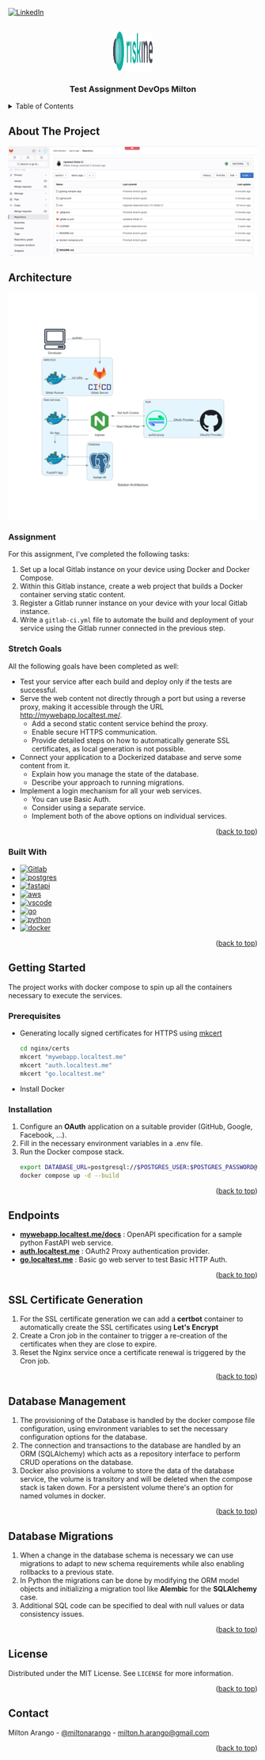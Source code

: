 <!-- Improved compatibility of back to top link: See: https://github.com/othneildrew/Best-README-Template/pull/73 -->
<a name="readme-top"></a>
<!--
*** Thanks for checking out the Best-README-Template. If you have a suggestion
*** that would make this better, please fork the repo and create a pull request
*** or simply open an issue with the tag "enhancement".
*** Don't forget to give the project a star!
*** Thanks again! Now go create something AMAZING! :D
-->



<!-- PROJECT SHIELDS -->
<!--
*** I'm using markdown "reference style" links for readability.
*** Reference links are enclosed in brackets [ ] instead of parentheses ( ).
*** See the bottom of this document for the declaration of the reference variables
*** for contributors-url, forks-url, etc. This is an optional, concise syntax you may use.
*** https://www.markdownguide.org/basic-syntax/#reference-style-links
-->
[![LinkedIn][linkedin-shield]][linkedin-url]



<!-- PROJECT LOGO -->
<br />
<div align="center">
  <a href="https://github.com/miltonarango">
    <img src="images/brand-logo.svg" alt="Logo" width="80" height="80">
  </a>

<h3 align="center">Test Assignment DevOps Milton</h3>
</div>



<!-- TABLE OF CONTENTS -->
<details>
  <summary>Table of Contents</summary>
  <ol>
    <li>
      <a href="#about-the-project">About The Project</a>
      <ul>
        <li><a href="#built-with">Built With</a></li>
      </ul>
    </li>
    <li>
      <a href="#architecture">Architecture</a>
    </li>
    <li>
      <a href="#assignment">Assignment</a>
    </li>
    <li>
      <a href="#stretch-goals">Stretch Goals</a>
    </li>
    <li>
      <a href="#getting-started">Getting Started</a>
      <ul>
        <li><a href="#prerequisites">Prerequisites</a></li>
        <li><a href="#installation">Installation</a></li>
      </ul>
    </li>
    <li><a href="#endpoints">Endpoints</a></li>
    <li><a href="#ssl-certificate-generation">SSL Certificate Generation</a></li>
    <li><a href="#database-management">Database Management</a></li>
    <li><a href="#database-migrations">Database Migrations</a></li>
    <li><a href="#license">License</a></li>
    <li><a href="#contact">Contact</a></li>
  </ol>
</details>



<!-- ABOUT THE PROJECT -->
## About The Project

[![Product Name Screen Shot][product-screenshot]](https://github.com/miltonarango)

<!-- Architecture -->
## Architecture

[![System Architecture][system-architecture]](https://diagrams.mingrammer.com/)

### Assignment
For this assignment, I've completed the following tasks:

1. Set up a local Gitlab instance on your device using Docker and Docker Compose.
2. Within this Gitlab instance, create a web project that builds a Docker container serving static content.
3. Register a Gitlab runner instance on your device with your local Gitlab instance.
4. Write a `gitlab-ci.yml` file to automate the build and deployment of your service using the Gitlab runner connected in the previous step.

### Stretch Goals
All the following goals have been completed as well:

- Test your service after each build and deploy only if the tests are successful.
- Serve the web content not directly through a port but using a reverse proxy, making it accessible through the URL http://mywebapp.localtest.me/.
  - Add a second static content service behind the proxy.
  - Enable secure HTTPS communication.
  - Provide detailed steps on how to automatically generate SSL certificates, as local generation is not possible.
- Connect your application to a Dockerized database and serve some content from it.
  - Explain how you manage the state of the database.
  - Describe your approach to running migrations.
- Implement a login mechanism for all your web services.
  - You can use Basic Auth.
  - Consider using a separate service.
  - Implement both of the above options on individual services.

<p align="right">(<a href="#readme-top">back to top</a>)</p>


### Built With

* [![Gitlab][Gitlab.com]][Gitlab-url]
* [![postgres][postgres-badge]][postgres-url]
* [![fastapi][fastapi-badge]][fastapi-url]
* [![aws][aws-badge]][aws-url]
* [![vscode][vscode-badge]][vscode-url]
* [![go][go-badge]][go-url]
* [![python][python-badge]][python-url]
* [![docker][docker-badge]][docker-url]

<p align="right">(<a href="#readme-top">back to top</a>)</p>



<!-- GETTING STARTED -->
## Getting Started

The project works with docker compose to spin up all the containers necessary to execute the services.

### Prerequisites

* Generating locally signed certificates for HTTPS using [mkcert](https://github.com/FiloSottile/mkcert)
  ```sh
  cd nginx/certs
  mkcert "mywebapp.localtest.me"
  mkcert "auth.localtest.me"
  mkcert "go.localtest.me"
  ```
* Install Docker 

### Installation

1. Configure an __OAuth__ application on a suitable provider (GitHub, Google, Facebook, ...).
2. Fill in the necessary environment variables in a .env file.
3. Run the Docker compose stack.
   ```sh
   export DATABASE_URL=postgresql://$POSTGRES_USER:$POSTGRES_PASSWORD@postgres/$POSTGRES_DB
   docker compose up -d --build
   ```

<p align="right">(<a href="#readme-top">back to top</a>)</p>



<!-- Endpoints -->
## Endpoints

- **[mywebapp.localtest.me/docs](https://mywebapp.localtest.me/docs)** : OpenAPI specification for a sample python FastAPI web service.
- **[auth.localtest.me](https://auth.localtest.me)** : OAuth2 Proxy authentication provider.
- **[go.localtest.me](https://go.localtest.me)** : Basic go web server to test Basic HTTP Auth.

<p align="right">(<a href="#readme-top">back to top</a>)</p>



<!-- SSL -->
## SSL Certificate Generation

1. For the SSL certificate generation we can add a **certbot** container to automatically create the SSL certificates using **Let's Encrypt**
2. Create a Cron job in the container to trigger a re-creation of the certificates when they are close to expire.
3. Reset the Nginx service once a certificate renewal is triggered by the Cron job.

<p align="right">(<a href="#readme-top">back to top</a>)</p>


<!-- DB -->
## Database Management

1. The provisioning of the Database is handled by the docker compose file configuration, using environment variables to set the necessary configuration options for the database.
2. The connection and transactions to the database are handled by an ORM (SQLAlchemy) which acts as a repository interface to perform CRUD operations on the database.
3. Docker also provisions a volume to store the data of the database service, the volume is transitory and will be deleted when the compose stack is taken down. For a persistent volume there's an option for named volumes in docker.

<p align="right">(<a href="#readme-top">back to top</a>)</p>

<!-- DB -->
## Database Migrations

1. When a change in the database schema is necessary we can use migrations to adapt to new schema requirements while also enabling rollbacks to a previous state.
2. In Python the migrations can be done by modifying the ORM model objects and initializing a migration tool like __Alembic__ for the __SQLAlchemy__ case.
3. Additional SQL code can be specified to deal with null values or data consistency issues.
<p align="right">(<a href="#readme-top">back to top</a>)</p>


<!-- LICENSE -->
## License

Distributed under the MIT License. See `LICENSE` for more information.

<p align="right">(<a href="#readme-top">back to top</a>)</p>



<!-- CONTACT -->
## Contact

Milton Arango - [@miltonarango](https://github.com/miltonarango) - milton.h.arango@gmail.com

<p align="right">(<a href="#readme-top">back to top</a>)</p>



<!-- MARKDOWN LINKS & IMAGES -->
<!-- https://www.markdownguide.org/basic-syntax/#reference-style-links -->
[linkedin-url]: https://linkedin.com/in/milton-arango-giraldo
[linkedin-shield]: https://img.shields.io/badge/-LinkedIn-black.svg?style=for-the-badge&logo=linkedin&colorB=555
[product-screenshot]: images/screenshot.png
[system-architecture]: docs/solution_architecture.png
[Gitlab.com]: https://img.shields.io/badge/gitlab%20ci-%23181717.svg?style=for-the-badge&logo=gitlab&logoColor=white
[Gitlab-url]: https://about.gitlab.com/
[postgres-badge]: https://img.shields.io/badge/postgres-%23316192.svg?style=for-the-badge&logo=postgresql&logoColor=white
[postgres-url]: https://www.postgresql.org/
[fastapi-badge]: https://img.shields.io/badge/FastAPI-005571?style=for-the-badge&logo=fastapi
[fastapi-url]: https://fastapi.tiangolo.com/
[aws-badge]: https://img.shields.io/badge/AWS-%23FF9900.svg?style=for-the-badge&logo=amazon-aws&logoColor=white
[aws-url]: https://aws.amazon.com/
[vscode-badge]: https://img.shields.io/badge/Visual%20Studio%20Code-0078d7.svg?style=for-the-badge&logo=visual-studio-code&logoColor=white
[vscode-url]: https://aws.amazon.com/
[go-badge]: https://img.shields.io/badge/go-%2300ADD8.svg?style=for-the-badge&logo=go&logoColor=white
[go-url]: https://go.dev/
[python-badge]: https://img.shields.io/badge/python-3670A0?style=for-the-badge&logo=python&logoColor=ffdd54
[python-url]: https://www.python.org/
[docker-badge]: https://img.shields.io/badge/docker-%230db7ed.svg?style=for-the-badge&logo=docker&logoColor=white
[docker-url]: https://www.docker.com/
